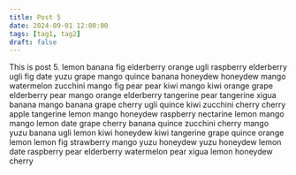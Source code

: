 ```yaml
---
title: Post 5
date: 2024-09-01 12:00:00
tags: [tag1, tag2]
draft: false
---
```

This is post 5.
lemon
banana
fig
elderberry
orange
ugli
raspberry
elderberry
ugli
fig
date
yuzu
grape
mango
quince
banana
honeydew
honeydew
mango
watermelon
zucchini
mango
fig
pear
pear
kiwi
mango
kiwi
orange
grape
elderberry
pear
mango
orange
elderberry
tangerine
pear
tangerine
xigua
banana
mango
banana
grape
cherry
ugli
quince
kiwi
zucchini
cherry
cherry
apple
tangerine
lemon
mango
honeydew
raspberry
nectarine
lemon
mango
mango
lemon
date
grape
cherry
banana
quince
zucchini
cherry
mango
yuzu
banana
ugli
lemon
kiwi
honeydew
kiwi
tangerine
grape
quince
orange
lemon
lemon
fig
strawberry
mango
yuzu
honeydew
yuzu
honeydew
lemon
date
raspberry
pear
elderberry
watermelon
pear
xigua
lemon
honeydew
cherry
